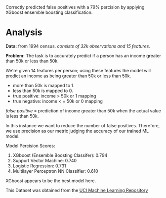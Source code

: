 Correctly predicted false positives with a 79% percision by applying XGboost ensemble boosting classification.   

# Analysis

**Data:**  from 1994 census.
*consists of 32k observations and 15 features.* 

**Problem:** The task is to accurately predict if a person has an income greater than 50k or less than 50k. 

We're given 14 features per person; using these features the model will predict an income as being greater than 50k or less than 50k. 

* more than 50k is mapped to 1. 
* less than 50k is mapped to 0.
* true positive: income > 50k or 1 mapping
* true negative: income < = 50k or 0 mapping

*false positive* = prediction of income greater than 50k when the actual value is less than 50k.

In this instance we want to reduce the number of false positives. Therefore, we use precision as our metric judging the accuracy of our trained ML model.

Model Percision Scores: 
1. XGboost (Ensemble Boosting Classifer): 0.794
1. Support Vector Machine: 0.740
1. Logistic Regression: 0.731
1. Multilayer Perceptron NN Classifier: 0.610

XGboost appears to be the best model here.

This Dataset was obtained from the [UCI Machine Learning Repository](https://archive.ics.uci.edu/ml/datasets/census+income)
